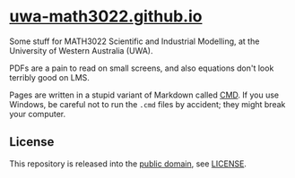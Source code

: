 # [uwa-math3022.github.io][site]

Some stuff for MATH3022 Scientific and Industrial Modelling,
at the University of Western Australia (UWA).

PDFs are a pain to read on small screens,
and also equations don't look terribly good on LMS.

Pages are written in a stupid variant of Markdown called [CMD].
If you use Windows,
be careful not to run the `.cmd` files by accident;
they might break your computer.

## License

This repository is released into the [public domain][cc0],
see [LICENSE](LICENSE).

[cmd]: https://github.com/conway-markdown/conway-markdown
[site]: https://uwa-math3022.github.io/
[cc0]: https://creativecommons.org/publicdomain/zero/1.0/
